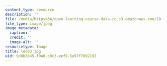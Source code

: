 ```yaml
---
content_type: resource
description: ''
file: /media/https%3A/open-learning-course-data-rc.s3.amazonaws.com/18-01sc-single-variable-calculus-fall-2010/9d8b3845f0a0c0c3eef95a97f7692192_lec03.jpg
file_type: image/jpeg
image_metadata:
  caption: ''
  credit: ''
  image-alt: ''
resourcetype: Image
title: lec03.jpg
uid: 9d8b3845-f0a0-c0c3-eef9-5a97f7692192
---
```

